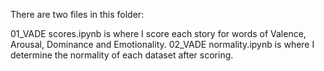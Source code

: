 There are two files in this folder:

01_VADE scores.ipynb is where I score each story for words of Valence, Arousal, Dominance and Emotionality.
02_VADE normality.ipynb is where I determine the normality of each dataset after scoring. 
